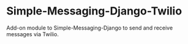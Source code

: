 # Simple-Messaging-Django-Twilio

Add-on module to Simple-Messaging-Django to send and receive messages via Twilio.
